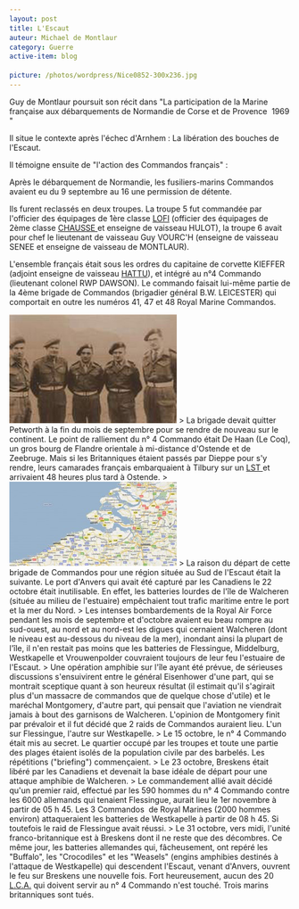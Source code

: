 ```yaml
---
layout: post
title: L'Escaut
auteur: Michael de Montlaur
category: Guerre
active-item: blog

picture: /photos/wordpress/Nice0852-300x236.jpg
---
```

Guy de Montlaur poursuit son récit dans "La participation de la Marine française aux débarquements de  Normandie de Corse et de Provence  1969 "

Il situe le contexte après l'échec d'Arnhem : La libération des bouches de l'Escaut.

<!--more-->

Il témoigne ensuite de "l'action des Commandos français" :

>
Après le débarquement de Normandie, les fusiliers-marins Commandos avaient eu du 9 septembre au 16 une permission de détente.
>
Ils furent reclassés en deux troupes. La troupe 5 fut commandée par l'officier des équipages de 1ère classe <a href="http://www.ordredelaliberation.fr/fr_compagnon/614.html">LOFI</a> (officier des équipages de 2ème classe <a href="http://www.ordredelaliberation.fr/fr_compagnon/204.html">CHAUSSE </a>et enseigne de vaisseau HULOT), la troupe 6 avait pour chef le lieutenant de vaisseau Guy VOURC'H (enseigne de vaisseau SENEE et enseigne de vaisseau de MONTLAUR).
>
L'ensemble français était sous les ordres du capitaine de corvette KIEFFER (adjoint enseigne de vaisseau <a href="http://lescartesdelamemoire.over-blog.fr/article-31583665.html">HATTU</a>), et intégré au n°4 Commando (lieutenant colonel RWP DAWSON). Le commando faisait lui-même partie de la 4ème brigade de Commandos (brigadier général B.W. LEICESTER) qui comportait en outre les numéros 41, 47 et 48 Royal Marine Commandos.
>
<img src="/photos/wordpress/VourchDawsonLofiChausseHulot.jpg" alt="Guy Vourch, Robert Dawson, Alexandre Lofi, Paul Chausse, Léopold Hulot">
>
La brigade devait quitter Petworth à la fin du mois de septembre pour se rendre de nouveau sur le continent. Le point de ralliement du n° 4 Commando était De Haan (Le Coq), un gros bourg de Flandre orientale à mi-distance d'Ostende et de Zeebruge. Mais si les Britanniques étaient passés par Dieppe pour s'y rendre, leurs camarades français embarquaient à Tilbury sur un <a href="http://fr.wikipedia.org/wiki/Landing_Ship_Tank">LST </a>et arrivaient 48 heures plus tard à Ostende.
>
<img src="/photos/wordpress/Flessingue2-300x151.jpg" alt="Flessingue2">
>
La raison du départ de cette brigade de Commandos pour une région située au Sud de l'Escaut était la suivante. Le port d'Anvers qui avait été capturé par les Canadiens le 22 octobre était inutilisable. En effet, les batteries lourdes de l'île de Walcheren (située au milieu de l'estuaire) empêchaient tout trafic maritime entre le port et la mer du Nord.
>
Les intenses bombardements de la Royal Air Force pendant les mois de septembre et d'octobre avaient eu beau rompre au sud-ouest, au nord et au nord-est les digues qui cernaient Walcheren (dont le niveau est au-dessous du niveau de la mer), inondant ainsi la plupart de l'île, il n'en restait pas moins que les batteries de Flessingue, Middelburg, Westkapelle et Vrouwenpolder couvraient toujours de leur feu l'estuaire de l'Escaut.
>
Une opération amphibie sur l'île ayant été prévue, de sérieuses discussions s'ensuivirent entre le général Eisenhower d'une part, qui se montrait sceptique quant à son heureux résultat (il estimait qu'il s'agirait plus d'un massacre de commandos que de quelque chose d'utile) et le maréchal Montgomery, d'autre part, qui pensait que l'aviation ne viendrait jamais à bout des garnisons de Walcheren. L'opinion de Montgomery finit par prévaloir et il fut décidé que 2 raids de Commandos auraient lieu. L'un sur Flessingue, l'autre sur Westkapelle.
>
Le 15 octobre, le n° 4 Commando était mis au secret. Le quartier occupé par les troupes et toute une partie des plages étaient isolés de la population civile par des barbelés. Les répétitions ("briefing") commençaient.
>
Le 23 octobre, Breskens était libéré par les Canadiens et devenait la base idéale de départ pour une attaque amphibie de Walcheren.
>
Le commandement allié avait décidé qu'un premier raid, effectué par les 590 hommes du n° 4 Commando contre les 6000 allemands qui tenaient Flessingue, aurait lieu le 1er novembre à partir de 05 h 45. Les 3 Commandos  de Royal Marines (2000 hommes environ) attaqueraient les batteries de Westkapelle à partir de 08 h 45. Si toutefois le raid de Flessingue avait réussi.
>
Le 31 octobre, vers midi, l'unité franco-britannique est à Breskens dont il ne reste que des décombres. Ce même jour, les batteries allemandes qui, fâcheusement, ont repéré les "Buffalo", les "Crocodiles" et les "Weasels" (engins amphibies destinés à l'attaque de Westkapelle) qui descendent l'Escaut, venant d'Anvers, ouvrent le feu sur Breskens une nouvelle fois. Fort heureusement, aucun des 20 <a href="http://fr.wikipedia.org/wiki/Landing_Craft_Assault">L.C.A.</a> qui doivent servir au n° 4 Commando n'est touché. Trois marins britanniques sont tués.
